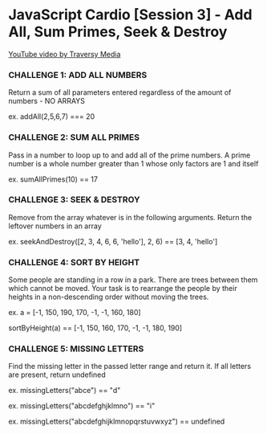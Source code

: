 # JavaScript Cardio [Session 3] - Add All, Sum Primes, Seek & Destroy

[YouTube video by Traversy Media](https://youtu.be/tcoiPHktCwQ)

### CHALLENGE 1: ADD ALL NUMBERS

Return a sum of all parameters entered regardless of the amount of numbers - NO ARRAYS

ex. addAll(2,5,6,7) === 20

### CHALLENGE 2: SUM ALL PRIMES

Pass in a number to loop up to and add all of the prime numbers. A prime number is a whole number greater than 1 whose only factors are 1 and itself

ex. sumAllPrimes(10) == 17

### CHALLENGE 3: SEEK & DESTROY

Remove from the array whatever is in the following arguments. Return the leftover numbers in an array

ex. seekAndDestroy([2, 3, 4, 6, 6, 'hello'], 2, 6) == [3, 4, 'hello']

### CHALLENGE 4: SORT BY HEIGHT

Some people are standing in a row in a park. There are trees between them which cannot be moved. Your task is to rearrange the people by their heights in a non-descending order without moving the trees.

ex. a = [-1, 150, 190, 170, -1, -1, 160, 180]

sortByHeight(a) == [-1, 150, 160, 170, -1, -1, 180, 190]

### CHALLENGE 5: MISSING LETTERS

Find the missing letter in the passed letter range and return it. If all letters are present, return undefined

ex. missingLetters("abce") == "d"

ex. missingLetters("abcdefghjklmno") == "i"

ex. missingLetters("abcdefghijklmnopqrstuvwxyz") == undefined
